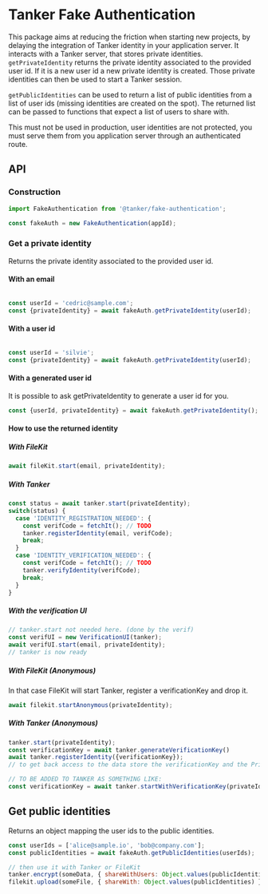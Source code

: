 # Tanker Fake Authentication

This package aims at reducing the friction when starting new projects, by delaying the integration of Tanker identity in your application server. It interacts with a Tanker server, that stores private identities. ```getPrivateIdentity``` returns the private identity associated to the provided user id. If it is a new user id a new private identity is created. Those private identities can then be used to start a Tanker session.

```getPublicIdentities``` can be used to return a list of public identities from a list of user ids (missing identities are created on the spot). The returned list can be passed to functions that expect a list of users to share with.

<aside class="warning">
This must not be used in production, user identities are not protected, you must serve them from you application server through an authenticated route.
</aside>

## API

### Construction

```javascript
import FakeAuthentication from '@tanker/fake-authentication';

const fakeAuth = new FakeAuthentication(appId);
```

### Get a private identity

Returns the private identity associated to the provided user id.

#### With an email
```javascript

const userId = 'cedric@sample.com';
const {privateIdentity} = await fakeAuth.getPrivateIdentity(userId);
```

#### With a user id
```javascript

const userId = 'silvie';
const {privateIdentity} = await fakeAuth.getPrivateIdentity(userId);
```

#### With a generated user id

It is possible to ask getPrivateIdentity to generate a user id for you.

```javascript
const {userId, privateIdentity} = await fakeAuth.getPrivateIdentity();
```

#### How to use the returned identity

##### With FileKit

```javascript
await fileKit.start(email, privateIdentity);
```

##### With Tanker

```javascript
const status = await tanker.start(privateIdentity);
switch(status) {
  case 'IDENTITY_REGISTRATION_NEEDED': {
    const verifCode = fetchIt(); // TODO
    tanker.registerIdentity(email, verifCode);
    break;
  }
  case 'IDENTITY_VERIFICATION_NEEDED': {
    const verifCode = fetchIt(); // TODO
    tanker.verifyIdentity(verifCode);
    break;
  }
}
```

##### With the verification UI

```javascript
// tanker.start not needed here. (done by the verif)
const verifUI = new VerificationUI(tanker);
await verifUI.start(email, privateIdentity);
// tanker is now ready
```

##### With FileKit (Anonymous)

In that case FileKit will start Tanker, register a verificationKey and drop it.

```javascript
await filekit.startAnonymous(privateIdentity);
```

##### With Tanker (Anonymous)
```javascript
tanker.start(privateIdentity);
const verificationKey = await tanker.generateVerificationKey()
await tanker.registerIdentity({verificationKey});
// to get back access to the data store the verificationKey and the PrivateIdentity? (to have the userId)

// TO BE ADDED TO TANKER AS SOMETHING LIKE:
const verificationKey = await tanker.startWithVerificationKey(privateIdentity);
```

## Get public identities

Returns an object mapping the user ids to the public identities.

```javascript
const userIds = ['alice@sample.io', 'bob@company.com'];
const publicIdentities = await fakeAuth.getPublicIdentities(userIds);

// then use it with Tanker or FileKit
tanker.encrypt(someData, { shareWithUsers: Object.values(publicIdentities) });
filekit.upload(someFile, { shareWith: Object.values(publicIdentities) });
```
